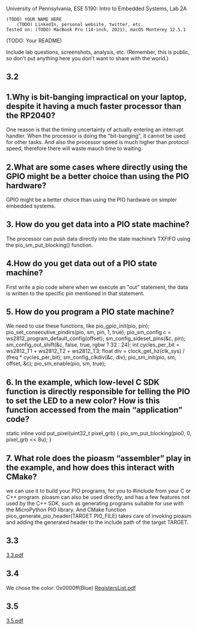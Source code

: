 University of Pennsylvania, ESE 5190: Intro to Embedded Systems, Lab 2A

    (TODO) YOUR NAME HERE
        (TODO) LinkedIn, personal website, twitter, etc.
    Tested on: (TODO) MacBook Pro (14-inch, 2021), macOS Monterey 12.5.1

(TODO: Your README)

Include lab questions, screenshots, analysis, etc. (Remember, this is public, so don't put anything here you don't want to share with the world.)
## 3.2

## 1.Why is bit-banging impractical on your laptop, despite it having a much faster processor than the RP2040?
One reason is that the timing uncertainty of actually entering an interrupt handler. When the processor is doing the "bit-banging", it cannot be used for other tasks. And also the processor speed is much higher than protocol speed, therefore there will waste mauch time to waiting.

## 2.What are some cases where directly using the GPIO might be a better choice than using the PIO hardware?
GPIO might be a better choice than using the PIO hardware on simpler embedded systems.

## 3. How do you get data into a PIO state machine?
The processor can push data directly into the state machine’s TXFIFO using the pio_sm_put_blocking() function. 

## 4.How do you get data out of a PIO state machine? 
First write a pio code where when we execute an "out" statement, the data is written to the specific pin mentioned in that statement.

## 5. How do you program a PIO state machine?
We need to use these functions, like pio_gpio_init(pio, pin); pio_set_consecutive_pindirs(pio, sm, pin, 1, true);  pio_sm_config c = ws2812_program_default_config(offset); sm_config_sideset_pins(&c, pin); sm_config_out_shift(&c, false, true, rgbw ? 32 : 24); int cycles_per_bit = ws2812_T1 + ws2812_T2 + ws2812_T3; float div = clock_get_hz(clk_sys) / (freq * cycles_per_bit); sm_config_clkdiv(&c, div); pio_sm_init(pio, sm, offset, &c); pio_sm_enable(pio, sm, true);

## 6. In the example, which low-level C SDK function is directly responsible for telling the PIO to set the LED to a new color? How is this function accessed from the main “application” code?
 static inline void put_pixel(uint32_t pixel_grb) {
   pio_sm_put_blocking(pio0, 0, pixel_grb << 8u);
   }
   
## 7.  What role does the pioasm “assembler” play in the example, and how does this interact with CMake?
we can use it to build your PIO programs, for you to #include from your C or C++ program. pioasm can also be used directly, and has a few features not used by the C++ SDK, such as generating programs suitable for use with the MicroPython PIO library. And CMake function pico_generate_pio_header(TARGET PIO_FILE) takes care of invoking pioasm and adding the generated header to the include path of the target TARGET.


## 3.3 

[3.3.pdf](https://github.com/Phoebe-www/ese5190-2022-lab2-into-the-void-star/files/9806261/3.3.pdf)

## 3.4

We chose the color: 0x0000ff(Blue)
[RegistersList.pdf](https://github.com/Phoebe-www/ese5190-2022-lab2-into-the-void-star/files/9806768/RegistersList.pdf)

## 3.5

[3.5.pdf](https://github.com/Phoebe-www/ese5190-2022-lab2-into-the-void-star/files/9807482/3.5.pdf)


